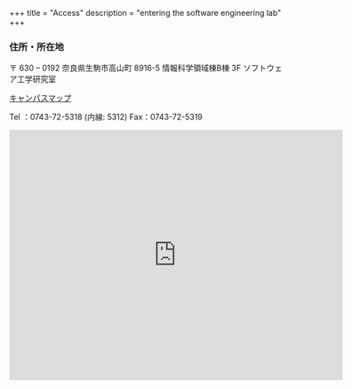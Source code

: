 +++
title = "Access"
description = "entering the software engineering lab"
+++

### **住所・所在地**

〒 630 – 0192
奈良県生駒市高山町 8916-5
情報科学領域棟B棟 3F
ソフトウェア工学研究室

[キャンパスマップ](http://www.naist.jp/campusmap/)

Tel ：0743-72-5318 (内線: 5312)
Fax：0743-72-5319


<iframe
  src="https://www.google.com/maps/embed?pb=!1m14!1m12!1m3!1d526.0647558601288!2d135.73384294676137!3d34.73220402799185!2m3!1f0!2f0!3f0!3m2!1i1024!2i768!4f13.1!5e0!3m2!1sen!2sjp!4v1682945954961!5m2!1sen!2sjp"
  width="600"
  height="450"
  style="border:0;"
  allowfullscreen=""
  loading="lazy"
  referrerpolicy="no-referrer-when-downgrade">
</iframe>
